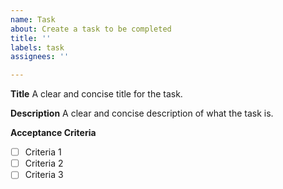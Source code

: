 ```yaml
---
name: Task
about: Create a task to be completed
title: ''
labels: task
assignees: ''

---
```


**Title**
A clear and concise title for the task.

**Description**
A clear and concise description of what the task is.

**Acceptance Criteria**
- [ ] Criteria 1
- [ ] Criteria 2
- [ ] Criteria 3
